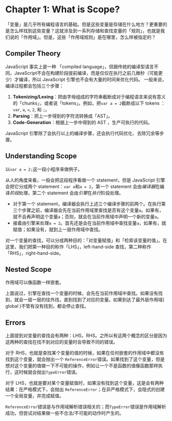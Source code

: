 # Chapter 1: What is Scope?

「变量」是几乎所有编程语言的基础。但是这些变量是存储在什么地方？更重要的是怎么样找到这些变量？这就涉及到一系列存储和查找变量的「规则」，也就是我们说的「作用域」。但是，这些「作用域规则」是在哪里，怎么样被指定的？

## Compiler Theory

JavaScript 事实上是一种 「compiled language」，但跟传统的编译型语言不同，JavaScript不会在构建阶段提前编译，而是仅仅在执行之前几微秒（可能更少）才编译，所以 JavaScript 引擎也不会有大量的时间来优化代码。
一般来说，编译过程都会包括三个步骤：

1. **Tokenizing/Lexing**：把由字母组成的字符串截断成对于编程语言来说有意义的「chunks」，或者说「tokens」。例如，把`var a = 2`截断成以下 tokens ：`var`, `a`, `=`, `2`, 和 `;`。
2. **Parsing**：把上一步得到的字符流转换成「AST」。
3. **Code-Generation**：根据上一步中得到的 AST ，生产可执行的代码。

JavaScript 引擎除了会执行以上的编译步骤，还会执行代码优化、去除冗余等步骤。

## Understanding Scope

以`var a = 2;`这一段小程序来做例子。

从人的角度来看，一般会把这段程序看做一个 statement，但是 JavaScript 引擎会把它分成两个 statement：`var a`和`a = 2`，第一个 statement 会由*编译器*在编译*阶段*处理，第二个 statement 会由*引擎*在*执行*阶段处理。

- 对于第一个 statement，编译器会执行上述三个编译步骤的前两个。在执行第三个步骤之前，编译器会先在当前作用域里查找是否有这个变量`a`。如果有，就不会再声明这个变量`a`；否则，就会在当前作用域中声明一个新的变量`a`。
- 接着由引擎来处理`a = 2`。首先还是会在当前作用域中查找变量`a`，如果有，就赋值；如果没有，就到上一层作用域中查找。

对一个变量的查找，可以分成两种目的：「对变量赋值」和「检索该变量的值」。在这里，我们把第一种目的称作「LHS」，left-hand-side 查找，第二种称作「RHS」，right-hand-side。

## Nested Scope

作用域可以像函数一样嵌套。

上面说过，引擎在查找一个变量的时候，会先在当前作用域中查找。如果没有找到，就会一层一层的往外找，直到找到了对应的变量。如果到达了最外层作用域( global )不管有没有找到，都会停止查找。

## Errors

上面提到对变量的查找会有两种：LHS，RHS。之所以有这两个概念的区分是因为这两种的查找在找不到对应的变量时会导致不同的错误。

对于 RHS，也就是查找某个变量的值的时候，如果在任何嵌套的作用域中都没有找到这个变量，就会抛出一个 `ReferenceError`错误。如果找到了这个变量，但是想对这个变量的值做一下不可能的操作，例如让一个不是函数的值像函数那样执行，这时候就会抛出`TypeError`错误。

对于 LHS，也就是要对某个变量赋值时，如果没有找到这个变量，这是会有两种结果：在严格模式下，会抛出 `ReferenceError`；在非严格模式下，会隐式的创建一个全局变量，并完成赋值。

 `ReferenceError`错误是与作用域解析错误相关的；而`TypeError`错误是作用域解析成功，但尝试对结果做一些不合法/不可能的动作时产生的。